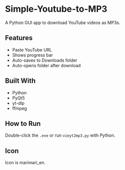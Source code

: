 # Simple-Youtube-to-MP3
A Python GUI app to download YouTube videos as MP3s.

## Features
- Paste YouTube URL
- Shows progress bar
- Auto-saves to Downloads folder
- Auto-opens folder after download

## Built With
- Python
- PyQt5
- yt-dlp
- ffmpeg

## How to Run
Double-click the `.exe` or run `vieyt2mp3.py` with Python.

## Icon
Icon is marimari_en.
